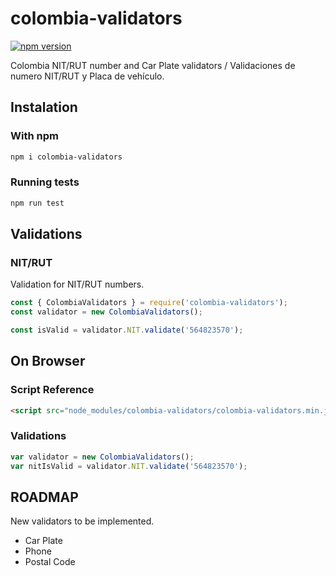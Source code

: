 colombia-validators
==============
[![npm version](https://img.shields.io/npm/v/colombia-validators.svg)](https://www.npmjs.com/package/colombia-validators)

Colombia NIT/RUT number and Car Plate validators / Validaciones de numero NIT/RUT y Placa de vehículo.

## Instalation

### With npm

```bash
npm i colombia-validators
```

### Running tests

```bash
npm run test
```

## Validations

### NIT/RUT

Validation for NIT/RUT numbers.

```javascript
const { ColombiaValidators } = require('colombia-validators');
const validator = new ColombiaValidators();

const isValid = validator.NIT.validate('564823570');
```
## On Browser

### Script Reference

```html
<script src="node_modules/colombia-validators/colombia-validators.min.js"></script>
```

### Validations

```javascript
var validator = new ColombiaValidators();
var nitIsValid = validator.NIT.validate('564823570');
```

## ROADMAP

New validators to be implemented.

  - Car Plate
  - Phone
  - Postal Code